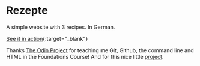 # Rezepte

A simple website with 3 recipes. In German.

[See it in action](https://carinagrode.github.io/odin-recipes){:target="_blank"}

Thanks [The Odin Project](https://www.theodinproject.com/) for teaching me Git, Github, the command line and HTML in the Foundations Course! And for this nice little [project](https://www.theodinproject.com/lessons/foundations-recipes).